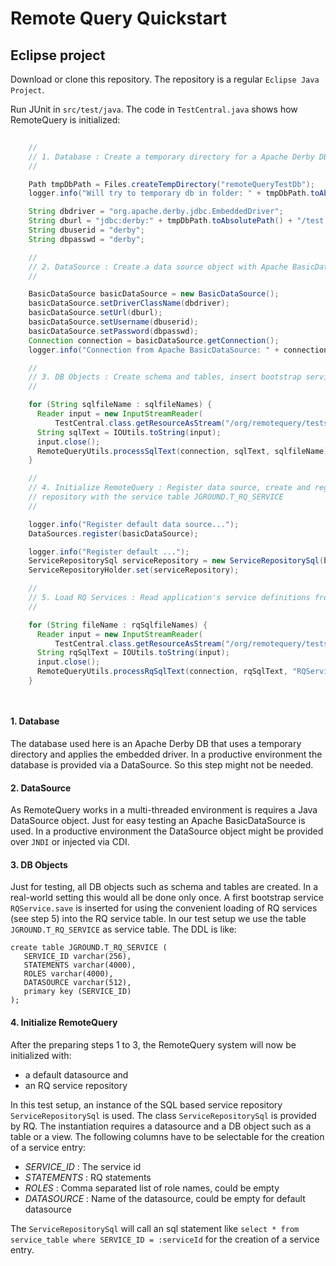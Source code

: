 # Remote Query Quickstart

## Eclipse project

Download or clone this repository. The repository is a regular `Eclipse Java Project`.

Run JUnit in `src/test/java`. The code in `TestCentral.java` shows how RemoteQuery is initialized:


```java
 
    //
    // 1. Database : Create a temporary directory for a Apache Derby DB with with embedded driver
    //

    Path tmpDbPath = Files.createTempDirectory("remoteQueryTestDb");
    logger.info("Will try to temporary db in folder: " + tmpDbPath.toAbsolutePath());

    String dbdriver = "org.apache.derby.jdbc.EmbeddedDriver";
    String dburl = "jdbc:derby:" + tmpDbPath.toAbsolutePath() + "/test;create=true";
    String dbuserid = "derby";
    String dbpasswd = "derby";

    //
    // 2. DataSource : Create a data source object with Apache BasicDataSource
    //

    BasicDataSource basicDataSource = new BasicDataSource();
    basicDataSource.setDriverClassName(dbdriver);
    basicDataSource.setUrl(dburl);
    basicDataSource.setUsername(dbuserid);
    basicDataSource.setPassword(dbpasswd);
    Connection connection = basicDataSource.getConnection();
    logger.info("Connection from Apache BasicDataSource: " + connection);

    //
    // 3. DB Objects : Create schema and tables, insert bootstrap service entry
    //

    for (String sqlfileName : sqlfileNames) {
      Reader input = new InputStreamReader(
          TestCentral.class.getResourceAsStream("/org/remotequery/tests/" + sqlfileName), "UTF-8");
      String sqlText = IOUtils.toString(input);
      input.close();
      RemoteQueryUtils.processSqlText(connection, sqlText, sqlfileName);
    }

    //
    // 4. Initialize RemoteQuery : Register data source, create and register an sql service
    // repository with the service table JGROUND.T_RQ_SERVICE
    //

    logger.info("Register default data source...");
    DataSources.register(basicDataSource);

    logger.info("Register default ...");
    ServiceRepositorySql serviceRepository = new ServiceRepositorySql(basicDataSource, "JGROUND.T_RQ_SERVICE");
    ServiceRepositoryHolder.set(serviceRepository);

    //
    // 5. Load RQ Services : Read application's service definitions from rq.sql files
    //

    for (String fileName : rqSqlfileNames) {
      Reader input = new InputStreamReader(
          TestCentral.class.getResourceAsStream("/org/remotequery/tests/" + fileName), "UTF-8");
      String rqSqlText = IOUtils.toString(input);
      input.close();
      RemoteQueryUtils.processRqSqlText(connection, rqSqlText, "RQService.save", fileName);
    }

 
```


#### 1. Database 

The database used here is an Apache Derby DB that uses a temporary directory and applies the embedded driver. In a productive environment the database is provided via a DataSource. So this step might not be needed.

#### 2. DataSource

As RemoteQuery works in a multi-threaded environment is requires a Java DataSource object. Just for easy testing an Apache 
BasicDataSource is used. In a productive environment the DataSource object might be provided over `JNDI` or injected via CDI.

#### 3. DB Objects

Just for testing, all DB objects such as schema and tables are created. In a real-world setting this would all be done only once. A  first bootstrap service `RQService.save` is inserted for using the convenient loading of RQ services (see step 5)  into the RQ service table. In our test setup we use the table `JGROUND.T_RQ_SERVICE` as service table. The DDL is like:

```
create table JGROUND.T_RQ_SERVICE (
   SERVICE_ID varchar(256),
   STATEMENTS varchar(4000),
   ROLES varchar(4000),
   DATASOURCE varchar(512),
   primary key (SERVICE_ID)
);
```

#### 4. Initialize RemoteQuery

After the preparing steps 1 to 3, the RemoteQuery system will now be initialized with:
* a default datasource and
* an RQ service repository

In this test setup, an instance of the SQL based service repository `ServiceRepositorySql` is used. The class `ServiceRepositorySql` is provided by RQ. The instantiation requires a datasource and a DB object such as a table or a view. The following columns have to be selectable for the creation of a service entry:

* _SERVICE\_ID_ : The service id
* _STATEMENTS_ : RQ statements
* _ROLES_ : Comma separated list of role names, could be empty
* _DATASOURCE_ : Name of the datasource, could be empty for default datasource

 The `ServiceRepositorySql` will call an sql statement like `select * from service_table where SERVICE_ID = :serviceId` for the creation of a service entry.







